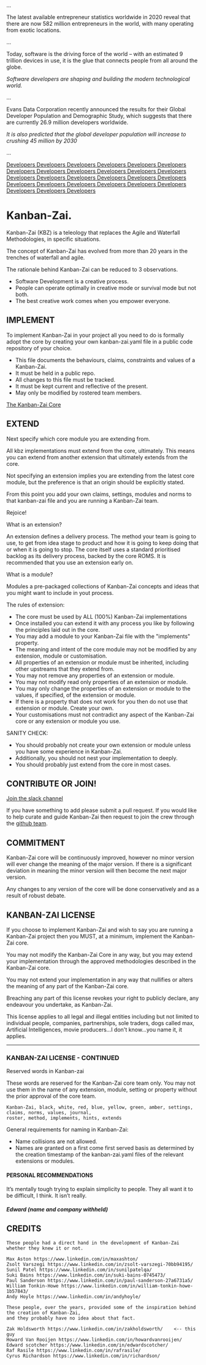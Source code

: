...

The latest available entrepreneur statistics worldwide in 2020 reveal that there are now 582 million entrepreneurs in 
the world, with many operating from exotic locations.

...

Today, software is the driving force of the world – with an estimated 9 trillion devices in use, it is the glue that 
connects people from all around the globe. 

_Software developers are shaping and building the modern technological world._

...

Evans Data Corporation recently announced the results for their Global Developer Population and Demographic Study, 
which suggests that there are currently 26.9 million developers worldwide. 

_It is also predicted that the global developer population will increase to crushing 45 million by 2030_

...

[Developers Developers Developers Developers Developers Developers Developers Developers Developers Developers Developers Developers Developers Developers Developers Developers Developers Developers Developers Developers Developers Developers Developers Developers Developers Developers Developers](https://www.future-processing.com/blog/how-many-developers-are-there-in-the-world-in-2019/#how-many-developers-are-there-in-the-world-in-2021)


# Kanban-Zai.

Kanban-Zai (KBZ) is a teleology that replaces the Agile and Waterfall Methodologies, in specific situations.

The concept of Kanban-Zai has evolved from more than 20 years in the trenches of waterfall and agile.

The rationale behind Kanban-Zai can be reduced to 3 observations.

* Software Development is a creative process.
* People can operate optimally in creative mode or survival mode but not both.
* The best creative work comes when you empower everyone.  

## IMPLEMENT

To implement Kanban-Zai in your project all you need to do is formally adopt the core by creating your own 
kanban-zai.yaml file in a public code repository of your choice.

* This file documents the behaviours, claims, constraints and values of a Kanban-Zai.
* It must be held in a public repo.
* All changes to this file must be tracked.
* It must be kept current and reflective of the present.
* May only be modified by rostered team members.

[The Kanban-Zai Core](./core.md)

## EXTEND

Next specify which core module you are extending from.  

All kbz implementations must extend from the core, ultimately.  This means you can extend from another extension that 
ultimately extends from the core. 

Not specifying an extension implies you are extending from the latest core module, but the preference is that an origin 
should be explicitly stated.

From this point you add your own claims, settings, modules and norms to that kanban-zai file and you are running a 
Kanban-Zai team.

Rejoice!

What is an extension?

An extension defines a delivery process.  The method your team is going to use, to get from idea stage to product and 
how it is going to keep doing that or when it is going to stop.  The core itself uses a standard prioritised backlog as
its delivery process, backed by the core ROMS.  It is recommended that you use an extension early on.

What is a module?

Modules a pre-packaged collections of Kanban-Zai concepts and ideas that you might want to include in yout process.

The rules of extension:

* The core must be used by ALL (100%) Kanban-Zai implementations
* Once installed you can extend it with any process you like by following the principles laid out in the core.
* You may add a module to your Kanban-Zai file with the "implements" property.
* The meaning and intent of the core module may not be modified by any extension, module or customisation.
* All properties of an extension or module must be inherited, including other upstreams that they extend from.
* You may not remove any properties of an extension or module.
* You may not modify read only properties of an extension or module.
* You may only change the properties of an extension or module to the values, if specified, of the extension or module.
* If there is a property that does not work for you then do not use that extension or module.  Create your own.
* Your customisations must not contradict any aspect of the Kanban-Zai core or any extension or module you use.

SANITY CHECK:

* You should probably not create your own extension or module unless you have some experience in Kanban-Zai.  
* Additionally, you should not nest your implementation to deeply.
* You should probably just extend from the core in most cases.

## CONTRIBUTE OR JOIN!

[Join the slack channel](https://join.slack.com/t/kanban-zai/shared_invite/zt-tdcgnpbm-xUoEytz6XbV16cmyPGPUSQ)

If you have something to add please submit a pull request. If you would like to help curate and guide Kanban-Zai then
 request to join the crew through the [github team](https://github.com/Kanban-Zai).

## COMMITMENT

Kanban-Zai core will be continuously improved, however no minor version will ever change the meaning of the major 
version.  If there is a significant deviation in meaning the minor version will then become the next major version.

Any changes to any version of the core will be done conservatively and as a result of robust debate.

## KANBAN-ZAI LICENSE

If you choose to implement Kanban-Zai and wish to say you are running a Kanban-Zai project then you MUST, at a minimum, 
implement the Kanban-Zai core.

You may not modify the Kanban-Zai Core in any way, but you may extend your implementation through the 
approved methodologies described in the Kanban-Zai core.

You may not extend your implementation in any way that nullifies or alters the meaning of any part of the Kanban-Zai core.

Breaching any part of this license revokes your right to publicly declare, any endeavour you undertake, as Kanban-Zai.

This license applies to all legal and illegal entities including but not limited to individual people, companies, 
partnerships, sole traders, dogs called max, Artificial Intelligences, movie producers...I don't know...you name it, 
it applies.

---

### KANBAN-ZAI LICENSE  - CONTINUED

Reserved words in Kanban-zai

These words are reserved for the Kanban-Zai core team only.  You may not use them in the name of any extension,
module, setting or property without the prior approval of the core team.

    Kanban-Zai, black, white, red, blue, yellow, green, amber, settings, claims, norms, values, journal,
    roster, method, implements, hints, extends

General requirements for naming in Kanban-Zai:

* Name collisions are not allowed. 
* Names are granted on a first come first served basis as determined by the  creation timestamp of the kanban-zai.yaml 
files of the relevant extensions or modules.


#### PERSONAL RECOMMENDATIONS

It’s mentally tough trying to explain simplicity to people. 
They all want it to be difficult, I think. It isn’t really.

##### Edward (name and company withheld)


## CREDITS

    These people had a direct hand in the development of Kanban-Zai whether they knew it or not.
    
    Max Aston https://www.linkedin.com/in/maxashton/
    Zsolt Varszegi https://www.linkedin.com/in/zsolt-varszegi-70bb94195/
    Sunil Patel https://www.linkedin.com/in/sunilpatelqa/
    Suki Bains https://www.linkedin.com/in/suki-bains-0745473/
    Paul Sanderson https://www.linkedin.com/in/paul-sanderson-27a6731a5/
    William Tonkin-Howe https://www.linkedin.com/in/william-tonkin-howe-1b57843/
    Andy Hoyle https://www.linkedin.com/in/andyhoyle/
    
    These people, over the years, provided some of the inspiration behind the creation of Kanban-Zai,
    and they probably have no idea about that fact.
    
    Zak Holdsworth https://www.linkedin.com/in/zakholdsworth/    <-- this guy
    Howard Van Rooijen https://www.linkedin.com/in/howardvanrooijen/
    Edward scotcher https://www.linkedin.com/in/edwardscotcher/
    Raf Rasile https://www.linkedin.com/in/rafrasile/
    Cyrus Richardson https://www.linkedin.com/in/richardson/
